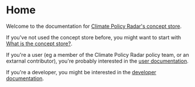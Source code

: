 # Home

Welcome to the documentation for [Climate Policy Radar's concept store](https://climatepolicyradar.wikibase.cloud/wiki/Main_Page).

If you've not used the concept store before, you might want to start with [What is the concept store?](users/what-is-the-concept-store.md).

If you're a user (eg a member of the Climate Policy Radar policy team, or an extarnal contributor), you're probably interested in the [user documentation](users/README.md).

If you're a developer, you might be interested in the [developer documentation](developers/README.md).
